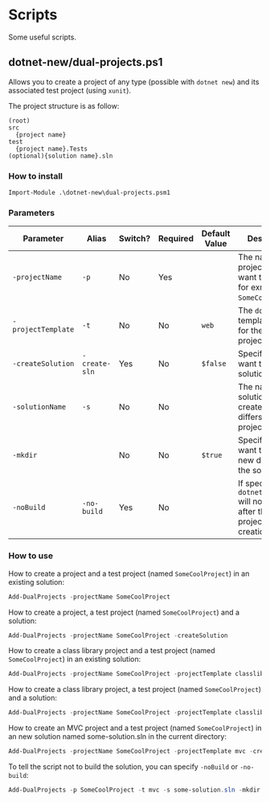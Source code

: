 # Scripts

Some useful scripts.

## dotnet-new/dual-projects.ps1

Allows you to create a project of any type (possible with `dotnet new`) and its associated test project (using `xunit`).

The project structure is as follow:

```
(root)
src
  {project name}
test
  {project name}.Tests
(optional){solution name}.sln
```

### How to install

```
Import-Module .\dotnet-new\dual-projects.psm1
```

### Parameters

| Parameter          | Alias         | Switch? | Required | Default Value | Description                                                                      |
| ------------------ | ------------- | ------- | -------- | ------------- | -------------------------------------------------------------------------------- |
| `-projectName`     | `-p`          | No      | Yes      |               | The name of the project that you want to create, for exmaple: `SomeCoolProject`. |
| `-projectTemplate` | `-t`          | No      | No       | `web`         | The `dotnet new` template to use for the main project.                           |
| `-createSolution`  | `-create-sln` | Yes     | No       | `$false`      | Specify if you want to create a solution.                                        |
| `-solutionName`    | `-s`          | No      | No       |               | The name of the solution to create if it differs from the project name.          |
| `-mkdir`           |               | No      | No       | `$true`       | Specify if you want to make a new directoy for the solution.                     |
| `-noBuild`         | `-no-build`   | Yes     | No       |               | If specified, `dotnet build` will not be run after the projects creation.        |

### How to use

How to create a project and a test project (named `SomeCoolProject`) in an existing solution:

```powershell
Add-DualProjects -projectName SomeCoolProject
```

How to create a project, a test project (named `SomeCoolProject`) and a solution:

```powershell
Add-DualProjects -projectName SomeCoolProject -createSolution
```

How to create a class library project and a test project (named `SomeCoolProject`) in an existing solution:

```powershell
Add-DualProjects -projectName SomeCoolProject -projectTemplate classlib
```

How to create a class library project, a test project (named `SomeCoolProject`) and a solution:

```powershell
Add-DualProjects -projectName SomeCoolProject -projectTemplate classlib -createSolution
```

How to create an MVC project and a test project (named `SomeCoolProject`) in an new solution named some-solution.sln in the current directory:

```powershell
Add-DualProjects -projectName SomeCoolProject -projectTemplate mvc -createSolution -solutionName some-solution.sln -mkdir $false
```

To tell the script not to build the solution, you can specify `-noBuild` or `-no-build`:

```powershell
Add-DualProjects -p SomeCoolProject -t mvc -s some-solution.sln -mkdir $false -no-build -create-sln
```

